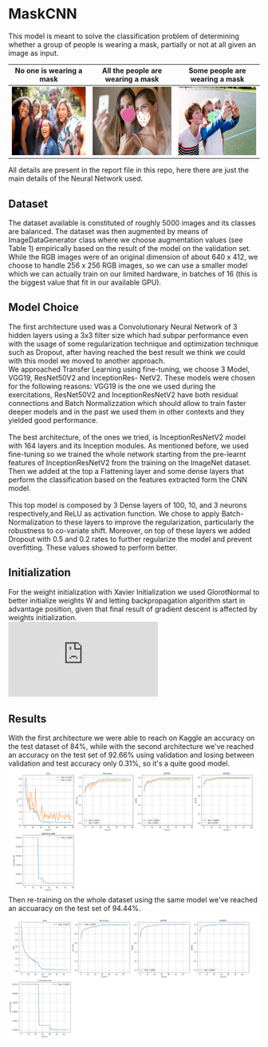 # MaskCNN
This model is meant to solve the classification problem of determining whether a group of people is wearing a mask, partially or not at all given an image as input.
 
No one is wearing a mask             |  All the people are wearing a mask  | Some people are wearing a mask
:-------------------------:|:-------------------------:|:-------------------------:
<img src="/MaskDataset/test/10296.jpg" width="213" height="137">  |  <img src="/MaskDataset/test/10148.jpg" width="213" height="137"> | <img src="/MaskDataset/test/10100.jpg" width="213" height="137">

All details are present in the report file in this repo, here there are just the main details of the Neural Network used.

## Dataset 
The dataset available is constituted of roughly 5000 images and its classes are balanced. The dataset was then
augmented by means of ImageDataGenerator class where we choose augmentation values (see Table 1) empirically
based on the result of the model on the validation set.
While the RGB images were of an original dimension of about 640 x 412, we choose to handle 256 x 256 RGB
images, so we can use a smaller model which we can actually train on our limited hardware, in batches of 16 (this
is the biggest value that fit in our available GPU).

## Model Choice
The first architecture used was a Convolutionary Neural Network of 3 hidden layers using a 3x3 filter size which
had subpar performance even with the usage of some regularization technique and optimization technique such as
Dropout, after having reached the best result we think we could with this model we moved to another approach.<br>
We approached Transfer Learning using fine-tuning, we choose 3 Model, VGG19, ResNet50V2 and InceptionRes-
NetV2. These models were chosen for the following reasons: VGG19 is the one we used during the exercitations,
ResNet50V2 and InceptionResNetV2 have both residual connections and Batch Normalizzation which should allow
to train faster deeper models and in the past we used them in other contexts and they yielded good performance.<br><br>
The best architecture, of the ones we tried, is InceptionResNetV2 model with 164 layers and its Inception modules.
As mentioned before, we used fine-tuning so we trained the whole network starting from the pre-learnt features of
InceptionResNetV2 from the training on the ImageNet dataset. Then we added at the top a Flattening layer and
some dense layers that perform the classification based on the features extracted form the CNN model.<br><br>
This top model is composed by 3 Dense layers of 100, 10, and 3 neurons respectively,and ReLU as activation
function. We chose to apply Batch-Normalization to these layers to improve the regularization, particularly the
robustness to co-variate shift. Moreover, on top of these layers we added Dropout with 0.5 and 0.2 rates to further
regularize the model and prevent overfitting. These values showed to perform better.

## Initialization
For the weight initialization with Xavier Initialization we used GlorotNormal to better initialize weights W and
letting backpropagation algorithm start in advantage position, given that final result of gradient descent is affected
by weights initialization.<br>
![equation](https://latex.codecogs.com/gif.latex?W%20%5Csim%20%5Cmathcal%7BN%7D%5Cleft%28%5Cmu%3D0%2C%5C%2C%20%5C%3B%5Csigma%5E%7B2%7D%3D%5Cfrac%7B2%7D%7BN_%7Bin%7D%20&plus;%20N_%7Bout%7D%7D%5Cright%29)

## Results
With the first architecture we were able to reach on Kaggle an accuracy on the test dataset of 84%, while with
the second architecture we've reached an accuracy on the test set of 92.66% using validation and losing between
validation and test accuracy only 0.31%, so it's a quite good model.<br>
![validation](/results/validation.png)
<br>
Then re-training on the whole dataset using the same model we've reached an accuaracy on the test set of 94.44%.<br>
![full](/results/full.png)
